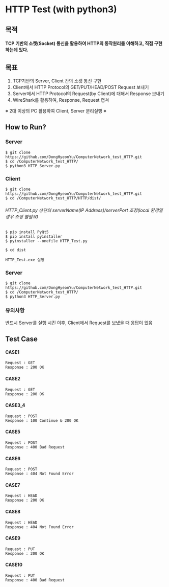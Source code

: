 # HTTP Test (with python3)

## 목적 
#### TCP 기반의 소켓(Socket) 통신을 활용하여 HTTP의 동작원리를 이해하고, 직접 구현하는데 있다.

## 목표
1. TCP기반의 Server, Client 간의 소켓 통신 구현
2. Client에서 HTTP Protocol의 GET/PUT/HEAD/POST Request 보내기
3. Server에서 HTTP Protocol의 Request(by Client)에 대해서 Response 보내기
4. WireShark를 활용하여, Response, Request 캡쳐

※ 2대 이상의 PC 활용하여 Client, Server 분리실행 ※

## How to Run?
### Server
    $ git clone https://github.com/DongHyeonYu/ComputerNetwork_test_HTTP.git
    $ cd /ComputerNetwork_test_HTTP/
    $ python3 HTTP_Server.py 

### Client
    $ git clone https://github.com/DongHyeonYu/ComputerNetwork_test_HTTP.git
    $ cd /ComputerNetwork_test_HTTP/HTTP/dist/

###### HTTP_Client.py 상단의 serverName(IP Address)/serverPort 조정(local 환경일경우 조정 불필요)
    
    $ pip install PyQt5
    $ pip install pyinstaller
    $ pyinstaller --onefile HTTP_Test.py
    
    $ cd dist

    HTTP_Test.exe 실행

### Server
    $ git clone https://github.com/DongHyeonYu/ComputerNetwork_test_HTTP.git
    $ cd /ComputerNetwork_test_HTTP/
    $ python3 HTTP_Server.py 

### 유의사항
반드시 Server를 실행 시킨 이후, Client에서 Request를 보냈을 때 응답이 있음


## Test Case
#### CASE1
    Request : GET 
    Response : 200 OK

#### CASE2
    Request : GET 
    Response : 200 OK

#### CASE3_4
    Request : POST
    Response : 100 Continue & 200 OK

#### CASE5
    Request : POST
    Response : 400 Bad Request

#### CASE6
    Request : POST
    Response : 404 Not Found Error

#### CASE7
    Request : HEAD 
    Response : 200 OK

#### CASE8
    Request : HEAD
    Response : 404 Not Found Error

#### CASE9
    Request : PUT
    Response : 200 OK

#### CASE10
    Request : PUT
    Response : 400 Bad Request

